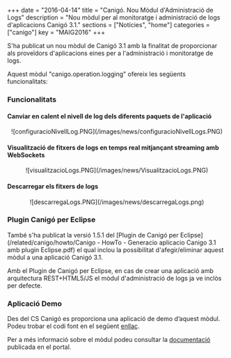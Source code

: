 +++
date        = "2016-04-14"
title       = "Canigó. Nou Mòdul d'Administració de Logs"
description = "Nou mòdul per al monitoratge i administració de logs d'aplicacions Canigó 3.1."
sections    = ["Notícies", "home"]
categories  = ["canigo"]
key         = "MAIG2016"
+++

S'ha publicat un nou mòdul de Canigó 3.1 amb la finalitat de proporcionar als proveïdors d'aplicacions eines per a l'administració i monitoratge de logs.

Aquest mòdul "canigo.operation.logging" ofereix les següents funcionalitats:

### Funcionalitats

#### Canviar en calent el nivell de log dels diferents paquets de l'aplicació

<center>![configuracioNivellLog.PNG](/images/news/configuracioNivellLogs.PNG)</center>

#### Visualització de fitxers de logs en temps real mitjançant streaming amb WebSockets

<center>![visualitzacioLogs.PNG](/images/news/VisualitzacioLogs.PNG)</center>

#### Descarregar els fitxers de logs

<center>![descarregaLogs.PNG](/images/news/descarregaLogs.png)</center>

### Plugin Canigó per Eclipse

També s'ha publicat la versió 1.5.1 del [Plugin de Canigó per Eclipse] (/related/canigo/howto/Canigo - HowTo - Generacio aplicacio Canigo 3.1 amb plugin Eclipse.pdf) el qual inclou la possibilitat d'afegir/eliminar aquest mòdul a una aplicació Canigó 3.1.

Amb el Plugin de Canigó per Eclipse, en cas de crear una aplicació amb arquitectura REST+HTML5/JS el mòdul d'administració de logs ja ve inclòs per defecte.

### Aplicació Demo

Des del CS Canigó es proporciona una aplicació de demo d’aquest mòdul. Podeu trobar el codi font en el següent [enllaç](https://github.com/gencat/demoAdminLogs).

Per a més informació sobre el mòdul podeu consultar la [documentació](/canigo-documentacio-versions-34-core/modul-logging-admin/) publicada en el portal.
